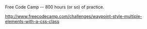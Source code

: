 Free Code Camp -- 800 hours (or so) of practice.

http://www.freecodecamp.com/challenges/waypoint-style-multiple-elements-with-a-css-class
